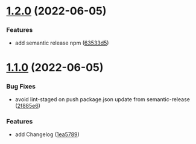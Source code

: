 # [1.2.0](https://github.com/komplib/css/compare/v1.1.0...v1.2.0) (2022-06-05)


### Features

* add semantic release npm ([63533d5](https://github.com/komplib/css/commit/63533d54ad8136f14c827d7517285bb337cc9d40))

# [1.1.0](https://github.com/komplib/css/compare/v1.0.2...v1.1.0) (2022-06-05)

### Bug Fixes

- avoid lint-staged on push package.json update from semantic-release ([2f885e6](https://github.com/komplib/css/commit/2f885e6fd8ec7f8573bb78ac95f5cd235c76ac95))

### Features

- add Changelog ([1ea5789](https://github.com/komplib/css/commit/1ea5789421125bd54a13ae03dae9bf53cdc145a0))
